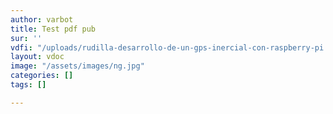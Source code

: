 ```yaml
---
author: varbot
title: Test pdf pub
sur: ''
vdfi: "/uploads/rudilla-desarrollo-de-un-gps-inercial-con-raspberry-pi.pdf"
layout: vdoc
image: "/assets/images/ng.jpg"
categories: []
tags: []

---
```

